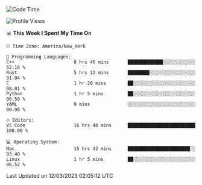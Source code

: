 <!--START_SECTION:waka-->
![Code Time](http://img.shields.io/badge/Code%20Time-213%20hrs%2035%20mins-blue)

![Profile Views](http://img.shields.io/badge/Profile%20Views-4-blue)

📊 **This Week I Spent My Time On** 

```text
🕑︎ Time Zone: America/New_York

💬 Programming Languages: 
C++                      8 hrs 46 mins       █████████████░░░░░░░░░░░░   52.18 % 
Rust                     5 hrs 12 mins       ████████░░░░░░░░░░░░░░░░░   31.04 % 
C                        1 hr 20 mins        ██░░░░░░░░░░░░░░░░░░░░░░░   08.01 % 
Python                   1 hr 5 mins         ██░░░░░░░░░░░░░░░░░░░░░░░   06.50 % 
YAML                     9 mins              ░░░░░░░░░░░░░░░░░░░░░░░░░   00.98 % 

🔥 Editors: 
VS Code                  16 hrs 48 mins      █████████████████████████   100.00 % 

💻 Operating System: 
Mac                      15 hrs 42 mins      ███████████████████████░░   93.48 % 
Linux                    1 hr 5 mins         ██░░░░░░░░░░░░░░░░░░░░░░░   06.52 % 
```


 Last Updated on 12/03/2023 02:05:12 UTC
<!--END_SECTION:waka-->
